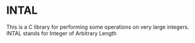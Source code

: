 # INTAL
This is a C library for performing some operations on very large integers. INTAL stands for Integer of Arbitrary Length
